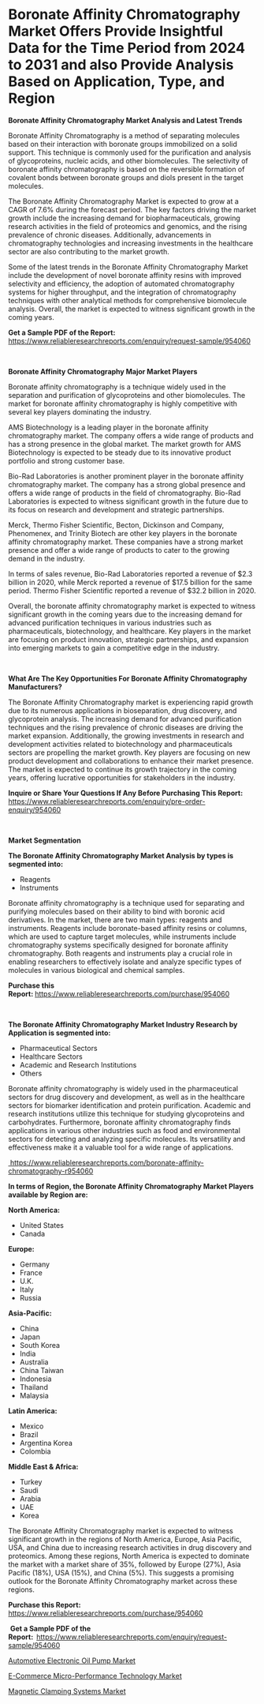 <p><h1>Boronate Affinity Chromatography Market Offers Provide Insightful Data for the Time Period from 2024 to 2031 and also Provide Analysis Based on Application, Type, and Region</h1></p><p><strong>Boronate Affinity Chromatography Market Analysis and Latest Trends</strong></p>
<p><p>Boronate Affinity Chromatography is a method of separating molecules based on their interaction with boronate groups immobilized on a solid support. This technique is commonly used for the purification and analysis of glycoproteins, nucleic acids, and other biomolecules. The selectivity of boronate affinity chromatography is based on the reversible formation of covalent bonds between boronate groups and diols present in the target molecules.</p><p>The Boronate Affinity Chromatography Market is expected to grow at a CAGR of 7.6% during the forecast period. The key factors driving the market growth include the increasing demand for biopharmaceuticals, growing research activities in the field of proteomics and genomics, and the rising prevalence of chronic diseases. Additionally, advancements in chromatography technologies and increasing investments in the healthcare sector are also contributing to the market growth.</p><p>Some of the latest trends in the Boronate Affinity Chromatography Market include the development of novel boronate affinity resins with improved selectivity and efficiency, the adoption of automated chromatography systems for higher throughput, and the integration of chromatography techniques with other analytical methods for comprehensive biomolecule analysis. Overall, the market is expected to witness significant growth in the coming years.</p></p>
<p><strong>Get a Sample PDF of the Report:&nbsp;</strong> <a href="https://www.reliableresearchreports.com/enquiry/request-sample/954060">https://www.reliableresearchreports.com/enquiry/request-sample/954060</a></p>
<p>&nbsp;</p>
<p><strong>Boronate Affinity Chromatography Major Market Players</strong></p>
<p><p>Boronate affinity chromatography is a technique widely used in the separation and purification of glycoproteins and other biomolecules. The market for boronate affinity chromatography is highly competitive with several key players dominating the industry.</p><p>AMS Biotechnology is a leading player in the boronate affinity chromatography market. The company offers a wide range of products and has a strong presence in the global market. The market growth for AMS Biotechnology is expected to be steady due to its innovative product portfolio and strong customer base.</p><p>Bio-Rad Laboratories is another prominent player in the boronate affinity chromatography market. The company has a strong global presence and offers a wide range of products in the field of chromatography. Bio-Rad Laboratories is expected to witness significant growth in the future due to its focus on research and development and strategic partnerships.</p><p>Merck, Thermo Fisher Scientific, Becton, Dickinson and Company, Phenomenex, and Trinity Biotech are other key players in the boronate affinity chromatography market. These companies have a strong market presence and offer a wide range of products to cater to the growing demand in the industry.</p><p>In terms of sales revenue, Bio-Rad Laboratories reported a revenue of $2.3 billion in 2020, while Merck reported a revenue of $17.5 billion for the same period. Thermo Fisher Scientific reported a revenue of $32.2 billion in 2020.</p><p>Overall, the boronate affinity chromatography market is expected to witness significant growth in the coming years due to the increasing demand for advanced purification techniques in various industries such as pharmaceuticals, biotechnology, and healthcare. Key players in the market are focusing on product innovation, strategic partnerships, and expansion into emerging markets to gain a competitive edge in the industry.</p></p>
<p>&nbsp;</p>
<p><strong>What Are The Key Opportunities For Boronate Affinity Chromatography Manufacturers?</strong></p>
<p><p>The Boronate Affinity Chromatography market is experiencing rapid growth due to its numerous applications in bioseparation, drug discovery, and glycoprotein analysis. The increasing demand for advanced purification techniques and the rising prevalence of chronic diseases are driving the market expansion. Additionally, the growing investments in research and development activities related to biotechnology and pharmaceuticals sectors are propelling the market growth. Key players are focusing on new product development and collaborations to enhance their market presence. The market is expected to continue its growth trajectory in the coming years, offering lucrative opportunities for stakeholders in the industry.</p></p>
<p><strong>Inquire or Share Your Questions If Any Before Purchasing This Report:</strong> <a href="https://www.reliableresearchreports.com/enquiry/pre-order-enquiry/954060">https://www.reliableresearchreports.com/enquiry/pre-order-enquiry/954060</a></p>
<p>&nbsp;</p>
<p><strong>Market Segmentation</strong></p>
<p><strong>The Boronate Affinity Chromatography Market Analysis by types is segmented into:</strong></p>
<p><ul><li>Reagents</li><li>Instruments</li></ul></p>
<p><p>Boronate affinity chromatography is a technique used for separating and purifying molecules based on their ability to bind with boronic acid derivatives. In the market, there are two main types: reagents and instruments. Reagents include boronate-based affinity resins or columns, which are used to capture target molecules, while instruments include chromatography systems specifically designed for boronate affinity chromatography. Both reagents and instruments play a crucial role in enabling researchers to effectively isolate and analyze specific types of molecules in various biological and chemical samples.</p></p>
<p><strong>Purchase this Report:&nbsp;</strong><a href="https://www.reliableresearchreports.com/purchase/954060">https://www.reliableresearchreports.com/purchase/954060</a></p>
<p>&nbsp;</p>
<p><strong>The Boronate Affinity Chromatography Market Industry Research by Application is segmented into:</strong></p>
<p><ul><li>Pharmaceutical Sectors</li><li>Healthcare Sectors</li><li>Academic and Research Institutions</li><li>Others</li></ul></p>
<p><p>Boronate affinity chromatography is widely used in the pharmaceutical sectors for drug discovery and development, as well as in the healthcare sectors for biomarker identification and protein purification. Academic and research institutions utilize this technique for studying glycoproteins and carbohydrates. Furthermore, boronate affinity chromatography finds applications in various other industries such as food and environmental sectors for detecting and analyzing specific molecules. Its versatility and effectiveness make it a valuable tool for a wide range of applications.</p></p>
<p><a href="https://www.reliableresearchreports.com/boronate-affinity-chromatography-r954060">&nbsp;https://www.reliableresearchreports.com/boronate-affinity-chromatography-r954060</a></p>
<p><strong>In terms of Region, the Boronate Affinity Chromatography Market Players available by Region are:</strong></p>
<p>
    <p> <strong> North America: </strong>
        <ul>
            <li>United States</li>
            <li>Canada</li>
        </ul>
        </p> 
    <p> <strong> Europe: </strong>
        <ul>
            <li>Germany</li>
            <li>France</li>
            <li>U.K.</li>
            <li>Italy</li>
            <li>Russia</li>
        </ul>
        </p> 
    <p> <strong> Asia-Pacific: </strong>
        <ul>
            <li>China</li>
            <li>Japan</li>
            <li>South Korea</li>
            <li>India</li>
            <li>Australia</li>
            <li>China Taiwan</li>
            <li>Indonesia</li>
            <li>Thailand</li>
            <li>Malaysia</li>
        </ul>
        </p> 
    <p> <strong> Latin America: </strong>
        <ul>
            <li>Mexico</li>
            <li>Brazil</li>
            <li>Argentina Korea</li>
            <li>Colombia</li>
        </ul>
        </p> 
    <p> <strong> Middle East & Africa: </strong>
        <ul>
            <li>Turkey</li>
            <li>Saudi</li>
            <li>Arabia</li>
            <li>UAE</li>
            <li>Korea</li>
        </ul>
    </p>
    </p>
<p><p>The Boronate Affinity Chromatography market is expected to witness significant growth in the regions of North America, Europe, Asia Pacific, USA, and China due to increasing research activities in drug discovery and proteomics. Among these regions, North America is expected to dominate the market with a market share of 35%, followed by Europe (27%), Asia Pacific (18%), USA (15%), and China (5%). This suggests a promising outlook for the Boronate Affinity Chromatography market across these regions.</p></p>
<p><strong>Purchase this Report: </strong><a href="https://www.reliableresearchreports.com/purchase/954060">https://www.reliableresearchreports.com/purchase/954060</a></p>
<p>&nbsp;<strong>Get a Sample PDF of the Report:&nbsp;&nbsp;</strong><a href="https://www.reliableresearchreports.com/enquiry/request-sample/954060">https://www.reliableresearchreports.com/enquiry/request-sample/954060</a></p>
<p><strong></strong></p>
<p><p><a href="https://www.linkedin.com/pulse/automotive-electronic-oil-pump-market-comprehensive-assessment-06b2f">Automotive Electronic Oil Pump Market</a></p><p><a href="https://www.linkedin.com/pulse/e-commerce-micro-performance-technology-market-size-outlook-fnk3c">E-Commerce Micro-Performance Technology Market</a></p><p><a href="https://www.linkedin.com/pulse/magnetic-clamping-systems-market-research-report-its-history-rrrnf">Magnetic Clamping Systems Market</a></p></p>